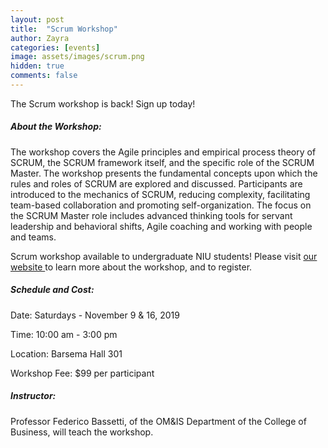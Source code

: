 ```yaml
---
layout: post
title:  "Scrum Workshop"
author: Zayra
categories: [events]
image: assets/images/scrum.png
hidden: true
comments: false
---
```

The Scrum workshop is back! Sign up today!

##### About the Workshop: 
The workshop covers the Agile principles and empirical process theory of SCRUM, the SCRUM framework itself, and the specific role of the SCRUM Master. The workshop presents the fundamental concepts upon which the rules and roles of SCRUM are explored and discussed. Participants are introduced to the mechanics of SCRUM, reducing complexity, facilitating team-based collaboration and promoting self-organization. The focus on the SCRUM Master role includes advanced thinking tools for servant leadership and behavioral shifts, Agile coaching and working with people and teams.

Scrum workshop available to undergraduate NIU students! Please visit <a href="https://registeruo.niu.edu/iebms/wbe/wbe_p1_main.aspx?oc=40&cc=WBE4017262">our website </a>to learn more about the workshop, and to register.

##### Schedule and Cost:
Date: Saturdays - November 9 & 16, 2019

Time: 10:00 am - 3:00 pm 

Location: Barsema Hall 301

Workshop Fee: $99 per participant

##### Instructor: 
Professor Federico Bassetti, of the OM&IS Department of the College of Business, will teach the workshop. 